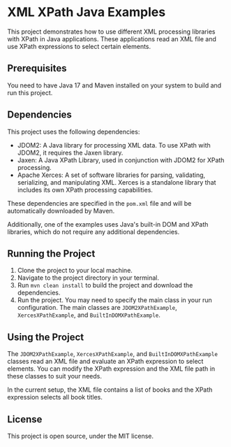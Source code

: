 # XML XPath Java Examples

This project demonstrates how to use different XML processing libraries with XPath in Java applications. These applications read an XML file and use XPath expressions to select certain elements.

## Prerequisites

You need to have Java 17 and Maven installed on your system to build and run this project.

## Dependencies

This project uses the following dependencies:

- JDOM2: A Java library for processing XML data. To use XPath with JDOM2, it requires the Jaxen library.
- Jaxen: A Java XPath Library, used in conjunction with JDOM2 for XPath processing.
- Apache Xerces: A set of software libraries for parsing, validating, serializing, and manipulating XML. Xerces is a standalone library that includes its own XPath processing capabilities.

These dependencies are specified in the `pom.xml` file and will be automatically downloaded by Maven.

Additionally, one of the examples uses Java's built-in DOM and XPath libraries, which do not require any additional dependencies.

## Running the Project

1. Clone the project to your local machine.
2. Navigate to the project directory in your terminal.
3. Run `mvn clean install` to build the project and download the dependencies.
4. Run the project. You may need to specify the main class in your run configuration. The main classes are `JDOM2XPathExample`, `XercesXPathExample`, and `BuiltInDOMXPathExample`.

## Using the Project

The `JDOM2XPathExample`, `XercesXPathExample`, and `BuiltInDOMXPathExample` classes read an XML file and evaluate an XPath expression to select elements. You can modify the XPath expression and the XML file path in these classes to suit your needs.

In the current setup, the XML file contains a list of books and the XPath expression selects all book titles.

## License

This project is open source, under the MIT license.
